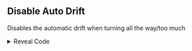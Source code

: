 ## Disable Auto Drift

Disables the automatic drift when turning all the way/too much

<details>
<summary>Reveal Code</summary>

```armv7
002D5150 E3A00000
```
</details>